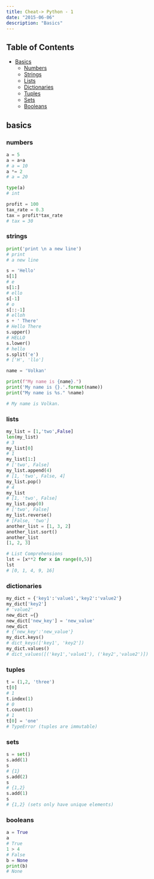 ```yaml
---
title: Cheat-> Python - 1
date: "2015-06-06"
description: "Basics"
---
```


## Table of Contents

- [Basics](#basics)
  - [Numbers](#numbers)
  - [Strings](#strings)
  - [Lists](#lists)
  - [Dictionaries](#dictionaries)
  - [Tuples](#tuples)
  - [Sets](#sets)
  - [Booleans](#booleans)

## basics

### numbers

```python
a = 5
a = a+a
# a = 10
a *= 2
# a = 20

type(a)
# int

profit = 100
tax_rate = 0.3
tax = profit*tax_rate
# tax = 30

```

### strings

```python
print('print \n a new line')
# print
# a new line

s = 'Hello'
s[1]
# e
s[1:]
# ello
s[-1]
# o
s[::-1]
# elloh
s + ' There'
# Hello There
s.upper()
# HELLO
s.lower()
# hello
s.split('e')
# ['H', 'llo']

name = 'Volkan'

print(f"My name is {name}.")
print('My name is {}.'.format(name))
print("My name is %s." %name)

# My name is Volkan.

```

### lists

```python
my_list = [1,'two',False]
len(my_list)
# 3
my_list[0]
# 1
my_list[1:]
# ['two', False]
my_list.append(4)
# [1, 'two', False, 4]
my_list.pop()
# 4
my_list
# [1, 'two', False]
my_list.pop(0)
# ['two', False]
my_list.reverse()
# [False, 'two']
another_list = [1, 3, 2]
another_list.sort()
another_list
[1, 2, 3]

# List Comprehensions
lst = [x**2 for x in range(0,5)]
lst
# [0, 1, 4, 9, 16]

```

### dictionaries

```python
my_dict = {'key1':'value1','key2':'value2'}
my_dict['key2']
# 'value2'
new_dict ={}
new_dict['new_key'] = 'new_value'
new_dict
# {'new_key':'new_value'}
my_dict.keys()
# dict_keys(['key1', 'key2'])
my_dict.values()
# dict_values([('key1','value1'), ('key2','value2')])
```

### tuples

```python
t = (1,2, 'three')
t[0]
# 1
t.index(1)
# 0
t.count(1)
# 1
t[0] = 'one'
# TypeError (tuples are immutable)

```

### sets

```python
s = set()
s.add(1)
s
# {1}
s.add(2)
s
# {1,2}
s.add(1)
s
# {1,2} (sets only have unique elements)

```

### booleans

```python
a = True
a
# True
1 > 4
# False
b = None
print(b)
# None
```
